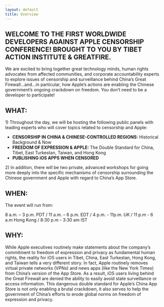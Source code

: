 ```yaml
---
layout: default
title: Overview
---
```


<h2 class="jumbotron-md">
	WELCOME TO THE FIRST WORLDWIDE DEVELOPERS AGAINST APPLE CENSORSHIP CONFERENCE! BROUGHT TO YOU BY TIBET ACTION INSTITUTE & GREATFIRE.

</h2>
<p>
	We are excited to bring together great technology minds, human rights advocates from affected communities, and corporate accountability experts to explore issues of censorship and surveillance behind China’s Great Firewall...and...in particular, how Apple’s actions are enabling the Chinese government’s ongoing crackdown on freedom. You don’t need to be a developer to participate! 

</p>

<h2>WHAT:</h2>
<p>
	1) Throughout the day, we will be hosting the following public panels with leading experts who will cover topics related to censorship and Apple:
</p>
<ul>
	<li><b>CENSORSHIP IN CHINA & CHINESE-CONTROLLED REGIONS:</b>  Historical Background & Now</li>
	<li><b>FREEDOM OF EXPRESSION & APPLE:</b>  The Double Standard for China, Tibet, East Turkestan, Taiwan, and Hong Kong </li>
	<li><b>PUBLISHING iOS APPS WHEN CENSORED</b> </li>
</ul>
<p>
	2)  In addition, there will be two private, advanced workshops for going more deeply into the specific mechanisms of censorship surrounding the Chinese government and Apple with regard to China’s App Store.
</p>
<h2>WHEN:</h2>
<p>
	The event will run from:
</p>
<p> 8 a.m. – 3 p.m. PDT / 11 a.m. – 6 p.m. EDT / 4 p.m. - 11p.m. UK / 11 p.m - 6 a.m Hong Kong / 8:30 p.m - 3:30 am IST</p>
<h2>WHY:</h2>
<p>
	While Apple executives routinely make statements about the company’s commitment to freedom of expression and privacy as fundamental human rights, the reality for iOS users in Tibet, China, East Turkestan, Hong Kong, and Taiwan tells a very different story. In fact, Apple routinely removes virtual private networks (VPNs) and news apps (like the New York Times) from China’s version of the App Store. As a result, iOS users living behind the Great Firewall are denied the ability to easily avoid state surveillance or access information. This dangerous double standard for Apple’s China App Store is not only enabling a brutal crackdown, it also serves to help the government of China’s efforts to erode global norms on freedom of expression and privacy.
</p>
<p>
	
</p>
<br><br>



